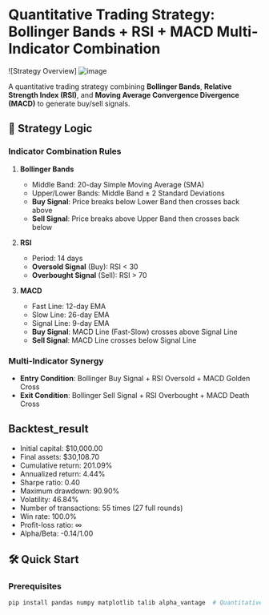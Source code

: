 # Quantitative Trading Strategy: Bollinger Bands + RSI + MACD Multi-Indicator Combination

![Strategy Overview]
![image](https://github.com/user-attachments/assets/f23565ea-623e-4949-9720-57ed01471dff)


A quantitative trading strategy combining **Bollinger Bands**, **Relative Strength Index (RSI)**, and **Moving Average Convergence Divergence (MACD)** to generate buy/sell signals.

## 📌 Strategy Logic
### Indicator Combination Rules
1. **Bollinger Bands**  
   - Middle Band: 20-day Simple Moving Average (SMA)  
   - Upper/Lower Bands: Middle Band ± 2 Standard Deviations  
   - **Buy Signal**: Price breaks below Lower Band then crosses back above  
   - **Sell Signal**: Price breaks above Upper Band then crosses back below  

2. **RSI**  
   - Period: 14 days  
   - **Oversold Signal** (Buy): RSI < 30  
   - **Overbought Signal** (Sell): RSI > 70  

3. **MACD**  
   - Fast Line: 12-day EMA  
   - Slow Line: 26-day EMA  
   - Signal Line: 9-day EMA  
   - **Buy Signal**: MACD Line (Fast-Slow) crosses above Signal Line  
   - **Sell Signal**: MACD Line crosses below Signal Line  

### Multi-Indicator Synergy
- **Entry Condition**: Bollinger Buy Signal + RSI Oversold + MACD Golden Cross  
- **Exit Condition**: Bollinger Sell Signal + RSI Overbought + MACD Death Cross  

## Backtest_result
  - Initial capital: $10,000.00
  - Final assets: $30,108.70
  - Cumulative return: 201.09%
  - Annualized return: 4.44%
  - Sharpe ratio: 0.40
  - Maximum drawdown: 90.90%
  - Volatility: 46.84%
  - Number of transactions: 55 times (27 full rounds)
  - Win rate: 100.0%
  - Profit-loss ratio: ∞
  - Alpha/Beta: -0.14/1.00

## 🛠 Quick Start
### Prerequisites
```bash
pip install pandas numpy matplotlib talib alpha_vantage  # Quantitative analysis libraries

